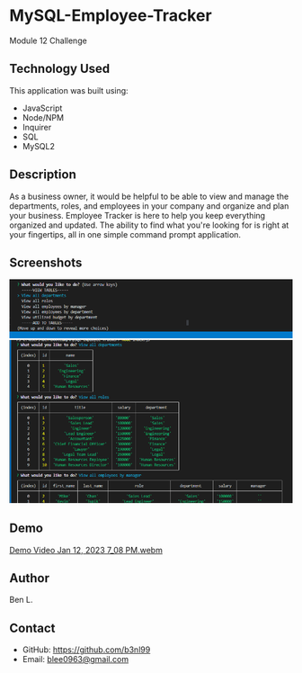 # MySQL-Employee-Tracker
Module 12 Challenge

## Technology Used
This application was built using:
* JavaScript
* Node/NPM
* Inquirer
* SQL
* MySQL2

## Description
As a business owner, it would be helpful to be able to view and manage the departments, roles, and employees in your company and organize and plan your business. Employee Tracker is here to help you keep everything organized and updated. The ability to find what you're looking for is right at your fingertips, all in one simple command prompt application.


## Screenshots
![screenshot](/lib/img/Screenshot%202023-01-12%20191333.png)
![screenshot](/lib/img/Screenshot%202023-01-12%20191504.png)

## Demo
[Demo Video Jan 12, 2023 7_08 PM.webm](https://user-images.githubusercontent.com/113658138/212231094-d4fbeca7-0c12-4557-961b-d0cd12dbf2f3.webm)

## Author
Ben L.

## Contact
* GitHub: https://github.com/b3nl99
* Email: blee0963@gmail.com
